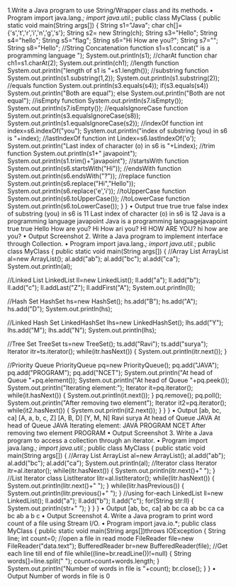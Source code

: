 1.Write a Java program to use String/Wrapper class and its methods.
• Program
import java.lang.*;
import java.util.*;
public class MyClass {
 public static void main(String args[]) {
 String s1="Java";
 char ch[]={'s','t','r','i','n','g','s'};
 String s2= new String(ch);
 String s3="Hello";
 String s4="hello";
 String s5="flag";
 String s6="Hi How are you?";
 String s7="";
 String s8="Hello";
 //String Concatenation function
 s1=s1.concat(" is a programming language ");
 System.out.println(s1);
 //charAt function
 char ch1=s1.charAt(2);
 System.out.println(ch1);
 //length function
 System.out.println("length of s1 is "+s1.length());
 //substring function
 System.out.println(s1.substring(1,2));
 System.out.println(s1.substring(2));
 //equals function
 System.out.println(s3.equals(s4));
 if(s3.equals(s4))
 System.out.println("Both are equal");
 else
 System.out.println("Both are not equal");
 //isEmpty function
 System.out.println(s7.isEmpty());
 System.out.println(s7.isEmpty());
 //equalsIgnoreCase function
 System.out.println(s3.equalsIgnoreCase(s8));
 System.out.println(s1.equalsIgnoreCase(s2));
 //indexOf function
 int index=s6.indexOf("you");
 System.out.println("index of substring (you) in s6 is "+index);
 //lastIndexOf function
 int Lindex=s6.lastIndexOf('o');
 System.out.println("Last index of character (o) in s6 is "+Lindex);
 //trim function
 System.out.println(s1+" javapoint");
 System.out.println(s1.trim()+"javapoint");
 //startsWith function
 System.out.println(s6.startsWith("Hi"));
 //endsWith function
 System.out.println(s6.endsWith("?"));
 //replace function
 System.out.println(s6.replace("Hi","Hello"));
 System.out.println(s6.replace('e','i'));
 //toUpperCase function
 System.out.println(s6.toUpperCase());
 //toLowerCase function
 System.out.println(s6.toLowerCase());
 }
}
• Output
true
true
true
false
index of substring (you) in s6 is 11
Last index of character (o) in s6 is 12
Java is a programming language javapoint
Java is a programming languagejavapoint
true
true
Hello How are you?
Hi How ari you?
HI HOW ARE YOU?
hi how are you?
• Output Screenshot
2. Write a Java program to implement interface through Collection.
• Program
import java.lang.*;
import java.util.*;
public class MyClass {
 public static void main(String args[]) {
 //Array List
 ArrayList<String> al=new ArrayList<String>();
 al.add("ab");
 al.add("bc");
 al.add("ca");
 System.out.println(al);

 //Linked List
 LinkedList<String> ll=new LinkedList<String>();
 ll.add("a");
 ll.add("b");
 ll.add("c");
 ll.addLast("Z");
 ll.addFirst("A");
 System.out.println(ll);

 //Hash Set
 HashSet<String> hs=new HashSet<String>();
 hs.add("B");
 hs.add("A");
 hs.add("D");
 System.out.println(hs);
 
 //Linked Hash Set
 LinkedHashSet<String> lhs=new LinkedHashSet<String>();
 lhs.add("Y");
 lhs.add("M");
 lhs.add("N");
 System.out.println(lhs);

 //Tree Set
 TreeSet<String> ts=new TreeSet<String>();
 ts.add("Ravi");
 ts.add("surya");
 Iterator itr=ts.iterator();
 while(itr.hasNext())
 {
 System.out.println(itr.next());
 }

 //Priority Queue
 PriorityQueue<String> pq=new PriorityQueue<String>();
 pq.add("JAVA");
 pq.add("PROGRAM");
 pq.add("NCET");
 System.out.println("At head of Queue "+pq.element());
 System.out.println("At head of Queue "+pq.peek());
 System.out.println("Iterating element:");
 Iterator it=pq.iterator();
 while(it.hasNext())
 {
 System.out.println(it.next());
 }
 pq.remove();
 pq.poll();
 System.out.println("After removing two element");
 Iterator it2=pq.iterator();
 while(it2.hasNext())
 {
 System.out.println(it2.next());
 }
 }
}
• Output
[ab, bc, ca]
[A, a, b, c, Z]
[A, B, D]
[Y, M, N]
Ravi
surya
At head of Queue JAVA
At head of Queue JAVA
Iterating element:
JAVA
PROGRAM
NCET
After removing two element
PROGRAM
• Output Screenshot
3. Write a Java program to access a collection through an iterator.
• Program
import java.lang.*;
import java.util.*;
public class MyClass {
 public static void main(String args[]) {
 //Array List
 ArrayList<String> al=new ArrayList<String>();
 al.add("ab");
 al.add("bc");
 al.add("ca");
 System.out.println(al);
 //Iterator class
 Iterator itr=al.iterator();
 while(itr.hasNext())
 {
 System.out.println(itr.next()+" ");
 }
 //List Iterator class
 ListIterator litr=al.listIterator();
 while(litr.hasNext())
 {
 System.out.println(litr.next()+" ");
 }
 while(litr.hasPrevious())
 {
 System.out.println(litr.previous()+" ");
 }
 //using for-each
 LinkedList<String> ll=new LinkedList<String>();
 ll.add("a");
 ll.add("b");
 ll.add("c");
 for(String str:ll)
 {
 System.out.println(str+" ");
 }
 }
}
• Output
[ab, bc, ca]
ab
bc
ca
ab
bc
ca
ca
bc
ab
a
b
c
• Output Screenshot
4. Write a Java program to print word count of a file using Stream I/O.
• Program
import java.io.*;
public class MyClass
{
 public static void main(String args[])throws IOException
 {
 String line;
 int count=0;
 //open a file in read mode
 FileReader file=new FileReader("data.text");
 BufferedReader br=new BufferedReader(file);
 //Get each line till end of file
 while((line=br.readLine())!=null)
 {
 String words[]=line.split(" ");
 count=count+words.length;
 }
 System.out.println("Number of words in file is "+count);
 br.close();
 }
}
• Output
Number of words in file is 0
